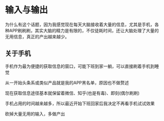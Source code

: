 # 输入与输出

为什么有这个话题，因为我感觉现在每天大脑接收着大量的信息，尤其是手机，各种APP刷刷刷，其实大脑的精力是有限的，不仅徒耗时间，还让大脑处理了大量的无用信息，真正的产出越来越少。

## 关于手机

手机作为最为便捷的获取信息的窗口，可能下班到家一躺，可以直接刷着手机到睡觉

从一开始头条系或类似产品就是我的APP黑名单，原因也不做赘述

现在获取信息途径基本就保留着微信、知乎(也是有毒)、即刻(偶尔刷刷)

手机占用的时间越来越多，所以最近开始下班回家后我决定不再看手机试试效果

砍掉大量无用的输入，多做产出









